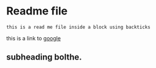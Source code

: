 # Readme file

```
this is a read me file inside a block using backticks
```

this is a link to [google](https://www.google.com)

## subheading bolthe.
